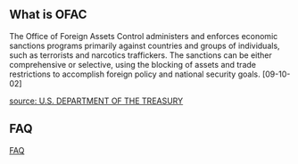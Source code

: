 
## What is OFAC

The Office of Foreign Assets Control administers and enforces economic sanctions programs primarily against countries and groups of individuals, such as terrorists and narcotics traffickers. The sanctions can be either comprehensive or selective, using the blocking of assets and trade restrictions to accomplish foreign policy and national security goals. [09-10-02]

[source: U.S. DEPARTMENT OF THE TREASURY](https://www.treasury.gov/resource-center/faqs/Sanctions/Pages/faq_general.aspx#basic)

## FAQ

[FAQ](https://www.treasury.gov/resource-center/faqs/Sanctions/Pages/ques_index.aspx)

